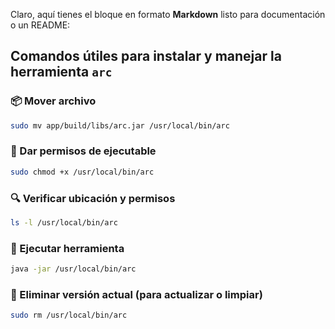 Claro, aquí tienes el bloque en formato **Markdown** listo para documentación o un README:

## Comandos útiles para instalar y manejar la herramienta `arc`

### 📦 Mover archivo
```bash
sudo mv app/build/libs/arc.jar /usr/local/bin/arc
```

### 🔐 Dar permisos de ejecutable

```bash
sudo chmod +x /usr/local/bin/arc
```

### 🔍 Verificar ubicación y permisos

```bash
ls -l /usr/local/bin/arc
```

### 🚀 Ejecutar herramienta

```bash
java -jar /usr/local/bin/arc
```

### 🧹 Eliminar versión actual (para actualizar o limpiar)

```bash
sudo rm /usr/local/bin/arc
```